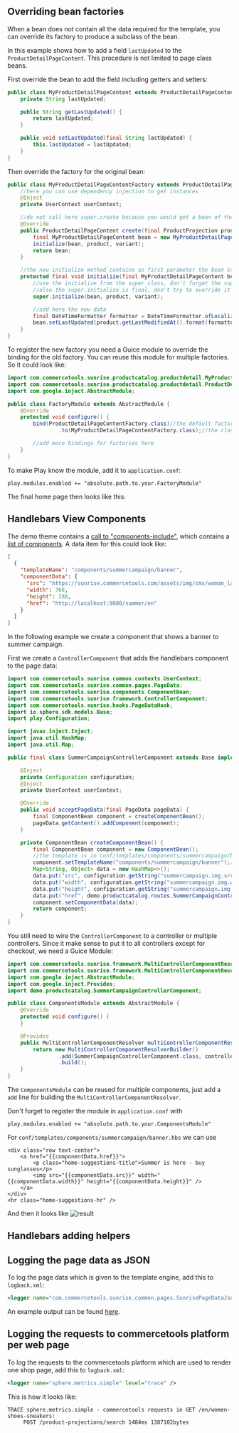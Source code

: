 ## Overriding bean factories

When a bean does not contain all the data required for the template, you can override its factory to produce a subclass of the bean.

In this example shows how to add a field `lastUpdated` to the `ProductDetailPageContent`. This procedure is not limited to page class beans.

First override the bean to add the field including getters and setters:

```java
public class MyProductDetailPageContent extends ProductDetailPageContent {
    private String lastUpdated;

    public String getLastUpdated() {
        return lastUpdated;
    }

    public void setLastUpdated(final String lastUpdated) {
        this.lastUpdated = lastUpdated;
    }
}
```

Then override the factory for the original bean:

```java
public class MyProductDetailPageContentFactory extends ProductDetailPageContentFactory {
    //here you can use dependency injection to get instances
    @Inject
    private UserContext userContext;

    //do not call here super.create because you would get a bean of the original class and not the subclass
    @Override
    public ProductDetailPageContent create(final ProductProjection product, final ProductVariant variant) {
        final MyProductDetailPageContent bean = new MyProductDetailPageContent();
        initialize(bean, product, variant);
        return bean;
    }

    //the new initialize method contains as first parameter the bean of you subclass and then the parameters of the create method
    protected final void initialize(final MyProductDetailPageContent bean, final ProductProjection product, final ProductVariant variant) {
        //use the initialize from the super class, don't forget the super, otherwise you get infinite recursion
        //also the super.initialize is final, don't try to override it
        super.initialize(bean, product, variant);

        //add here the new data
        final DateTimeFormatter formatter = DateTimeFormatter.ofLocalizedDate(FormatStyle.FULL).withLocale(userContext.locale());
        bean.setLastUpdated(product.getLastModifiedAt().format(formatter));
    }
}
```

To register the new factory you need a Guice module to override the binding for the old factory.
You can reuse this module for multiple factories.
So it could look like:

```java
import com.commercetools.sunrise.productcatalog.productdetail.MyProductDetailPageContentFactory;
import com.commercetools.sunrise.productcatalog.productdetail.ProductDetailPageContentFactory;
import com.google.inject.AbstractModule;

public class FactoryModule extends AbstractModule {
    @Override
    protected void configure() {
        bind(ProductDetailPageContentFactory.class)//the default factory class for the creation
                .to(MyProductDetailPageContentFactory.class);//the class you want to use instead

        //add more bindings for factories here
    }
}

```

To make Play know the module, add it to `application.conf`:

```
play.modules.enabled += "absolute.path.to.your.FactoryModule"
```

The final home page then looks like this:



## Handlebars View Components

The demo theme contains a [call to "components-include"](https://github.com/commercetools/commercetools-sunrise-theme/blob/master/input/templates/partials/common/footer.hbs#L1),
which contains a [list of components](https://github.com/commercetools/commercetools-sunrise-theme/blob/master/input/templates/partials/components/components-include.hbs).
A data item for this could look like:

```json
[
  {
    "templateName": "components/summercampaign/banner",
    "componentData": {
      "src": "https://sunrise.commercetools.com/assets/img/cms/woman_large-8to3.jpg",
      "width": 768,
      "height": 288,
      "href": "http://localhost:9000/summer/en"
    }
  }
]
```

In the following example we create a component that shows a banner to summer campaign.

First we create a `ControllerComponent` that adds the handlebars component to the page data:

```java
import com.commercetools.sunrise.common.contexts.UserContext;
import com.commercetools.sunrise.common.pages.PageData;
import com.commercetools.sunrise.components.ComponentBean;
import com.commercetools.sunrise.framework.ControllerComponent;
import com.commercetools.sunrise.hooks.PageDataHook;
import io.sphere.sdk.models.Base;
import play.Configuration;

import javax.inject.Inject;
import java.util.HashMap;
import java.util.Map;

public final class SummerCampaignControllerComponent extends Base implements ControllerComponent, PageDataHook {

    @Inject
    private Configuration configuration;
    @Inject
    private UserContext userContext;

    @Override
    public void acceptPageData(final PageData pageData) {
        final ComponentBean component = createComponentBean();
        pageData.getContent().addComponent(component);
    }

    private ComponentBean createComponentBean() {
        final ComponentBean component = new ComponentBean();
        //the template is in conf/templates/components/summercampaign/banner.hbs or of course your theme
        component.setTemplateName("components/summercampaign/banner");//without .hbs!!!
        Map<String, Object> data = new HashMap<>();
        data.put("src", configuration.getString("summercampaign.img.src"));
        data.put("width", configuration.getString("summercampaign.img.width"));
        data.put("height", configuration.getString("summercampaign.img.height"));
        data.put("href", demo.productcatalog.routes.SummerCampaignController.show(userContext.languageTag()).url());
        component.setComponentData(data);
        return component;
    }
}
```

You still need to wire the `ControllerComponent` to a controller or multiple controllers.
Since it make sense to put it to all controllers except for checkout, we need a Guice Module:

```java
import com.commercetools.sunrise.framework.MultiControllerComponentResolver;
import com.commercetools.sunrise.framework.MultiControllerComponentResolverBuilder;
import com.google.inject.AbstractModule;
import com.google.inject.Provides;
import demo.productcatalog.SummerCampaignControllerComponent;

public class ComponentsModule extends AbstractModule {
    @Override
    protected void configure() {
    }

    @Provides
    public MultiControllerComponentResolver multiControllerComponentResolver() {
        return new MultiControllerComponentResolverBuilder()
                .add(SummerCampaignControllerComponent.class, controller -> !controller.getFrameworkTags().contains("checkout"))
                .build();
    }
}
```

The `ComponentsModule` can be reused for multiple components, just add a `add` line for building the `MultiControllerComponentResolver`.

Don't forget to register the module in `application.conf` with

```
play.modules.enabled += "absolute.path.to.your.ComponentsModule"
```

For `conf/templates/components/summercampaign/banner.hbs` we can use

```
<div class="row text-center">
    <a href="{{componentData.href}}">
        <p class="home-suggestions-title">Summer is here - buy sunglasses</p>
        <img src="{{componentData.src}}" width="{{componentData.width}}" height="{{componentData.height}}" />
    </a>
</div>
<hr class="home-suggestions-hr" />
```

And then it looks like
![result](documentation-images/summercampaign-sungrasses-home.png)


## Handlebars adding helpers
## Logging the page data as JSON

To log the page data which is given to the template engine, add this to `logback.xml`:

```xml
<logger name="com.commercetools.sunrise.common.pages.SunrisePageDataJson" level="DEBUG" />
```

An example output can be found [here](https://gist.github.com/schleichardt/5e8995bbf8a18f155ae01ceabf9d4765).

## Logging the requests to commercetools platform per web page

To log the requests to the commercetools platform which are used to render one shop page, add this to `logback.xml`:

```xml
<logger name="sphere.metrics.simple" level="trace" />
```

This is how it looks like:

```
TRACE sphere.metrics.simple - commercetools requests in GET /en/women-shoes-sneakers:
     POST /product-projections/search 1484ms 1387102bytes
```